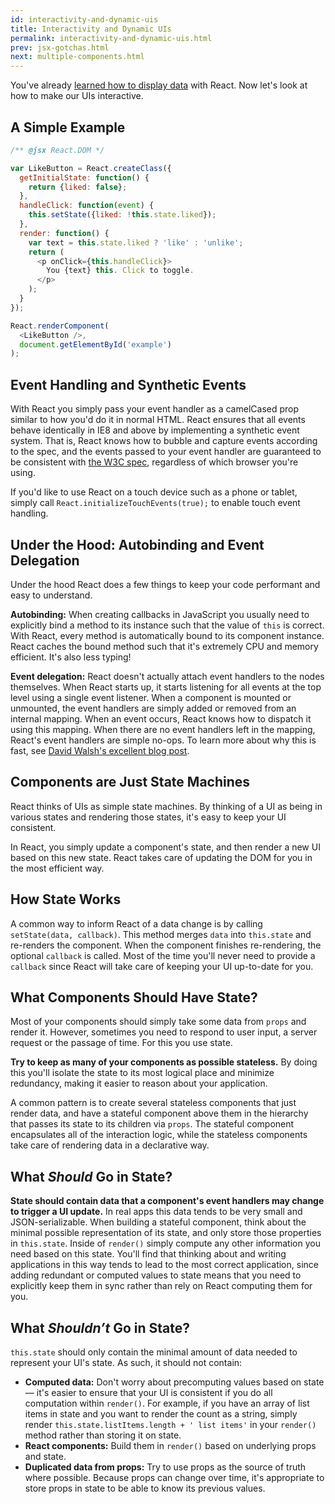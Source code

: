 ```yaml
---
id: interactivity-and-dynamic-uis
title: Interactivity and Dynamic UIs
permalink: interactivity-and-dynamic-uis.html
prev: jsx-gotchas.html
next: multiple-components.html
---
```


You've already [learned how to display data](/react/docs/displaying-data.html) with React. Now let's look at how to make our UIs interactive.


## A Simple Example

```javascript
/** @jsx React.DOM */

var LikeButton = React.createClass({
  getInitialState: function() {
    return {liked: false};
  },
  handleClick: function(event) {
    this.setState({liked: !this.state.liked});
  },
  render: function() {
    var text = this.state.liked ? 'like' : 'unlike';
    return (
      <p onClick={this.handleClick}>
        You {text} this. Click to toggle.
      </p>
    );
  }
});

React.renderComponent(
  <LikeButton />,
  document.getElementById('example')
);
```


## Event Handling and Synthetic Events

With React you simply pass your event handler as a camelCased prop similar to how you'd do it in normal HTML. React ensures that all events behave identically in IE8 and above by implementing a synthetic event system. That is, React knows how to bubble and capture events according to the spec, and the events passed to your event handler are guaranteed to be consistent with [the W3C spec](http://www.w3.org/TR/DOM-Level-3-Events/), regardless of which browser you're using.

If you'd like to use React on a touch device such as a phone or tablet, simply call `React.initializeTouchEvents(true);` to enable touch event handling.


## Under the Hood: Autobinding and Event Delegation

Under the hood React does a few things to keep your code performant and easy to understand.

**Autobinding:** When creating callbacks in JavaScript you usually need to explicitly bind a method to its instance such that the value of `this` is correct. With React, every method is automatically bound to its component instance. React caches the bound method such that it's extremely CPU and memory efficient. It's also less typing!

**Event delegation:** React doesn't actually attach event handlers to the nodes themselves. When React starts up, it starts listening for all events at the top level using a single event listener. When a component is mounted or unmounted, the event handlers are simply added or removed from an internal mapping. When an event occurs, React knows how to dispatch it using this mapping. When there are no event handlers left in the mapping, React's event handlers are simple no-ops. To learn more about why this is fast, see [David Walsh's excellent blog post](http://davidwalsh.name/event-delegate).


## Components are Just State Machines

React thinks of UIs as simple state machines. By thinking of a UI as being in various states and rendering those states, it's easy to keep your UI consistent.

In React, you simply update a component's state, and then render a new UI based on this new state. React takes care of updating the DOM for you in the most efficient way.


## How State Works

A common way to inform React of a data change is by calling `setState(data, callback)`. This method merges `data` into `this.state` and re-renders the component. When the component finishes re-rendering, the optional `callback` is called. Most of the time you'll never need to provide a `callback` since React will take care of keeping your UI up-to-date for you.


## What Components Should Have State?

Most of your components should simply take some data from `props` and render it. However, sometimes you need to respond to user input, a server request or the passage of time. For this you use state.

**Try to keep as many of your components as possible stateless.** By doing this you'll isolate the state to its most logical place and minimize redundancy, making it easier to reason about your application.

A common pattern is to create several stateless components that just render data, and have a stateful component above them in the hierarchy that passes its state to its children via `props`. The stateful component encapsulates all of the interaction logic, while the stateless components take care of rendering data in a declarative way.


## What *Should* Go in State?

**State should contain data that a component's event handlers may change to trigger a UI update.** In real apps this data tends to be very small and JSON-serializable. When building a stateful component, think about the minimal possible representation of its state, and only store those properties in `this.state`. Inside of `render()` simply compute any other information you need based on this state. You'll find that thinking about and writing applications in this way tends to lead to the most correct application, since adding redundant or computed values to state means that you need to explicitly keep them in sync rather than rely on React computing them for you.

## What *Shouldn’t* Go in State?

`this.state` should only contain the minimal amount of data needed to represent your UI's state. As such, it should not contain:

* **Computed data:** Don't worry about precomputing values based on state — it's easier to ensure that your UI is consistent if you do all computation within `render()`. For example, if you have an array of list items in state and you want to render the count as a string, simply render `this.state.listItems.length + ' list items'` in your `render()` method rather than storing it on state.
* **React components:** Build them in `render()` based on underlying props and state.
* **Duplicated data from props:** Try to use props as the source of truth where possible. Because props can change over time, it's appropriate to store props in state to be able to know its previous values.
